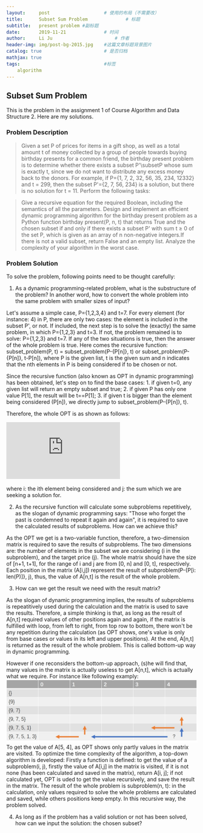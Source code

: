```yaml
---
layout:     post   				    # 使用的布局（不需要改）
title:      Subset Sum Problem				# 标题 
subtitle:   present problem #副标题
date:       2019-11-21 				# 时间
author:     Li Ju 						# 作者
header-img: img/post-bg-2015.jpg 	#这篇文章标题背景图片
catalog: true 						# 是否归档
mathjax: true
tags:								#标签
    algorithm
---
```



## Subset Sum Problem
This is the problem in the assignment 1 of Course Algorithm and Data Structure 2. Here are my solutions.
### Problem Description
> Given a set P of prices for items in a gift shop, as well as a total amount t of money collected by a group of people towards buying birthday presents for a common friend, 
the birthday present problem is to determine whether there exists a subset P'\subsetP whose sum is exactly t, since we do not want to distribute any excess money back to the donors. For example, if P={1, 7, 2, 32, 56, 35, 234, 12332} and t = 299, then the subset P'={2, 7, 56, 234} is a solution, but there is no solution for t = 11. Perform the following tasks:

>Give a recursive equation for the required Boolean, including the semantics of all the parameters. Design and implement an efficient dynamic programming algorithm for the birthday present problem as a Python function birthday present(P, n, t) that returns True and the chosen subset if and only if there exists a subset P' with sum t ≥ 0 of the set P, which is given as an array of n non-negative integers.If there is not a valid subset, return False and an empty list. Analyze the complexity of your algorithm in the worst case. 

### Problem Solution
To solve the problem, following points need to be thought carefully: 

1. As a dynamic programming-related problem, what is the substructure of the problem? In another word, how to convert the whole problem into the same problem with smaller sizes of input? 

Let's assume a simple case, P={1,2,3,4} and t=7. For every element (for instance: 4) in P, there are only two cases: the element is included in the subset P', or not. If included, the next step is to solve the (exactly) the same problem, in which P={1,2,3} and t=3. If not, the problem remained is to solve: P={1,2,3} and t=7. If any of the two situations is true, then the answer of the whole problem is true. Here comes the recursive function: subset_problem(P, t) = subset_problem(P-{P[n]}, t) or subset_problem(P-{P[n]}, t-P[n]), where P is the given list, t is the given sum and n indicates that the nth elements in P is being considered if to be chosen or not. 

Since the recursive function (also known as OPT in dynamic programming) has been obtained, let's step on to find the base cases: 1. if given t=0, any given list will return an empty subset and true; 2. if given P has only one value P[1], the result will be t==P[1]; 3. if given t is bigger than the element being considered (P[n]), we directly jump to subset_problem(P-{P[n]}, t). 

Therefore, the whole OPT is as shown as follows: 

![](http://latex.codecogs.com/gif.latex?%24%24OPT%28i%2Cj%29%3D%20%5Cbegin%7Bcases%7D%20True%20%26%20%5Ctext%7Bif%7E%7D%20j%3D0%5C%5C%20False%20%26%20%5Ctext%7Bif%7E%7D%20j%5Cneq0%2C%20i%3D0%5C%5C%20OPT%28i-1%2Cj%29%20%26%20%5Ctext%7Bif%7E%7D%20i%3E0%2Cj-P%5Bi%5D%3C0%5C%5C%20OPT%28i-1%2Cj%29%20%5C%20or%5C%20OPT%28i-1%2Cj-P%5Bi%5D%29%20%26%20%5Ctext%7Botherwise%7D%20%5Cend%7Bcases%7D%24%24)

where i: the ith element being considered and j: the sum which we are seeking a solution for.

2. As the recursive function will calculate some subproblems repetitively, as the slogan of dynamic programming says: "Those who forget the past is condemned to repeat it again and again", it is required to save the calculated results of subproblems. How can we achieve this? 

As the OPT we get is a two-variable function, therefore, a two-dimension matrix is required to save the results of subproblems. The two dimensions are: the number of elements in the subset we are considering (i in the subproblem), and the target price (j). The whole matrix should have the size of [n+1, t+1], for the range of i and j are from [0, n] and [0, t], respectively. Each position in the matrix (A[i,j]) represent the result of subproblem(P-{P[i: len(P)]}, j), thus, the value of A[n,t] is the result of the whole problem. 

3. How can we get the result we need with the result matrix? 

As the slogan of dynamic programming implies, the results of subproblems is repeatitively used during the calculation and the matrix is used to save the results. Therefore, a simple thinking is that, as long as the result of A[n,t] required values of other positions again and again, if the matrix is fulfilled with loop, from left to right, from top row to bottom, there won't be any repetition during the calculation (as OPT shows, one's value is only from base cases or values in its left and upper positions). At the end, A[n,t] is returned as the result of the whole problem. This is called bottom-up way in dynamic programming. 

However if one reconsiders the bottom-up approach, (s)he will find that, many values in the matrix is actually useless to get A[n,t], which is actually what we require. For instance like following examply: 
![avatar](/img/19-11-21/01.jpg)
To get the value of A[5, 4], as OPT shows only partly values in the matrix are visited. To optimize the time complexity of the algorithm, a top-down algorithm is developed: Firstly a function is defined: to get the value of a subproblem(i, j), firstly the value of A[i,j] in the matrix is visited, if it is not none (has been calculated and saved in the matrix), return A[i, j]; if not calculated yet, OPT is uded to get the value recursively, and save the result in the matrix. The result of the whole problem is subproblem(n, t): in the calculation, only values required to solve the whole problems are calculated and saved, while others positions keep empty. In this recursive way, the problem solved. 

4. As long as if the problem has a valid solution or not has been solved, how can we input the solution: the chosen subset?


